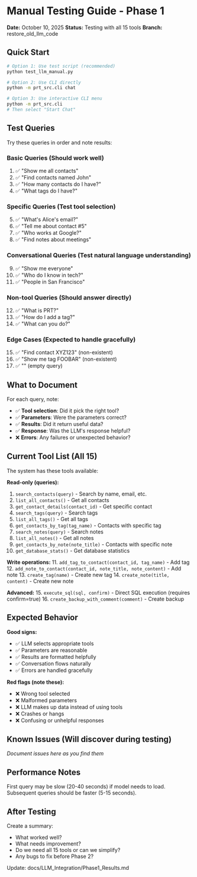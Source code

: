 # Manual Testing Guide - Phase 1

**Date:** October 10, 2025
**Status:** Testing with all 15 tools
**Branch:** restore_old_llm_code

## Quick Start

```bash
# Option 1: Use test script (recommended)
python test_llm_manual.py

# Option 2: Use CLI directly
python -m prt_src.cli chat

# Option 3: Use interactive CLI menu
python -m prt_src.cli
# Then select "Start Chat"
```

## Test Queries

Try these queries in order and note results:

### Basic Queries (Should work well)
1. ✅ "Show me all contacts"
2. ✅ "Find contacts named John"
3. ✅ "How many contacts do I have?"
4. ✅ "What tags do I have?"

### Specific Queries (Test tool selection)
5. ✅ "What's Alice's email?"
6. ✅ "Tell me about contact #5"
7. ✅ "Who works at Google?"
8. ✅ "Find notes about meetings"

### Conversational Queries (Test natural language understanding)
9. ✅ "Show me everyone"
10. ✅ "Who do I know in tech?"
11. ✅ "People in San Francisco"

### Non-tool Queries (Should answer directly)
12. ✅ "What is PRT?"
13. ✅ "How do I add a tag?"
14. ✅ "What can you do?"

### Edge Cases (Expected to handle gracefully)
15. ✅ "Find contact XYZ123" (non-existent)
16. ✅ "Show me tag FOOBAR" (non-existent)
17. ✅ "" (empty query)

## What to Document

For each query, note:
- ✅ **Tool selection**: Did it pick the right tool?
- ✅ **Parameters**: Were the parameters correct?
- ✅ **Results**: Did it return useful data?
- ✅ **Response**: Was the LLM's response helpful?
- ❌ **Errors**: Any failures or unexpected behavior?

## Current Tool List (All 15)

The system has these tools available:

**Read-only (queries):**
1. `search_contacts(query)` - Search by name, email, etc.
2. `list_all_contacts()` - Get all contacts
3. `get_contact_details(contact_id)` - Get specific contact
4. `search_tags(query)` - Search tags
5. `list_all_tags()` - Get all tags
6. `get_contacts_by_tag(tag_name)` - Contacts with specific tag
7. `search_notes(query)` - Search notes
8. `list_all_notes()` - Get all notes
9. `get_contacts_by_note(note_title)` - Contacts with specific note
10. `get_database_stats()` - Get database statistics

**Write operations:**
11. `add_tag_to_contact(contact_id, tag_name)` - Add tag
12. `add_note_to_contact(contact_id, note_title, note_content)` - Add note
13. `create_tag(name)` - Create new tag
14. `create_note(title, content)` - Create new note

**Advanced:**
15. `execute_sql(sql, confirm)` - Direct SQL execution (requires confirm=true)
16. `create_backup_with_comment(comment)` - Create backup

## Expected Behavior

**Good signs:**
- ✅ LLM selects appropriate tools
- ✅ Parameters are reasonable
- ✅ Results are formatted helpfully
- ✅ Conversation flows naturally
- ✅ Errors are handled gracefully

**Red flags (note these):**
- ❌ Wrong tool selected
- ❌ Malformed parameters
- ❌ LLM makes up data instead of using tools
- ❌ Crashes or hangs
- ❌ Confusing or unhelpful responses

## Known Issues (Will discover during testing)

*Document issues here as you find them*

## Performance Notes

First query may be slow (20-40 seconds) if model needs to load.
Subsequent queries should be faster (5-15 seconds).

## After Testing

Create a summary:
- What worked well?
- What needs improvement?
- Do we need all 15 tools or can we simplify?
- Any bugs to fix before Phase 2?

Update: docs/LLM_Integration/Phase1_Results.md

